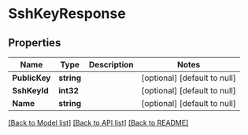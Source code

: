 # SshKeyResponse

## Properties
Name | Type | Description | Notes
------------ | ------------- | ------------- | -------------
**PublicKey** | **string** |  | [optional] [default to null]
**SshKeyId** | **int32** |  | [optional] [default to null]
**Name** | **string** |  | [optional] [default to null]

[[Back to Model list]](../README.md#documentation-for-models) [[Back to API list]](../README.md#documentation-for-api-endpoints) [[Back to README]](../README.md)


